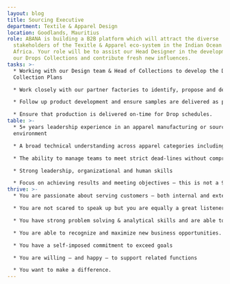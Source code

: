 ```yaml
---
layout: blog
title: Sourcing Executive
department: Textile & Apparel Design
location: Goodlands, Mauritius
role: ABANA is building a B2B platform which will attract the diverse
  stakeholders of the Texitle & Apparel eco-system in the Indian Ocean and
  Africa. Your role will be to assist our Head Designer in the development of
  our Drops Collections and contribute fresh new influences.
tasks: >-
  * Working with our Design team & Head of Collections to develop the Drop
  Collection Plans

  * Work closely with our partner factories to identify, propose and develop relevant products

  * Follow up product development and ensure samples are delivered as per photo-shoot deadlines.

  * Ensure that production is delivered on-time for Drop schedules.
table: >-
  * 5+ years leadership experience in an apparel manufacturing or sourcing
  environment

  * A broad technical understanding across apparel categories including flat & circular knits and woven.

  * The ability to manage teams to meet strict dead-lines without compromising customer satisfaction.

  * Strong leadership, organizational and human skills

  * Focus on achieving results and meeting objectives – this is not a 9-5 job.
thrive: >-
  * You are passionate about serving customers – both internal and external.

  * You are not scared to speak up but you are equally a great listener

  * You have strong problem solving & analytical skills and are able to bring solutions that deliver real business value.

  * You are able to recognize and maximize new business opportunities.

  * You have a self-imposed commitment to exceed goals

  * You are willing – and happy – to support related functions

  * You want to make a difference.
---
```


